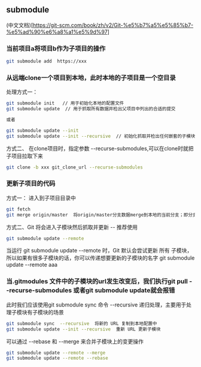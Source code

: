 
## submodule
(中文文档)[https://git-scm.com/book/zh/v2/Git-%e5%b7%a5%e5%85%b7-%e5%ad%90%e6%a8%a1%e5%9d%97]


### 当前项目a将项目b作为子项目的操作
```bash
git submodule add  https://xxx
```



### 从远端clone一个项目到本地，此时本地的子项目是一个空目录

处理方式一：
```bash
git submodule init   // 用于初始化本地的配置文件
git submodule update  // 用于抓取所有数据并检出父项目中列出的合适的提交

或者

git submodule update --init
git submodule update --init --recursive  // 初始化抓取并检出任何嵌套的子模块  --recursive一般用于子项目还拥有子项目的情况
```

方式二、
在clone项目时，指定参数 --recurse-submodules,可以在clone时就把子项目拉取下来
```bash
git clone -b xxx git_clone_url --recurse-submodules
```



### 更新子项目的代码
方式一：
进入到子项目目录中
```bash
git fetch
git merge origin/master  将origin/master分支数据merge到本地的当前分支；即分支合并后，指向一个新的commit id
```

方式二、Git 将会进入子模块然后抓取并更新  -- 推荐使用
```bash
git submodule update --remote
```
当运行 git submodule update --remote 时，Git 默认会尝试更新 所有 子模块， 所以如果有很多子模块的话，你可以传递想要更新的子模块的名字
git submodule update --remote aaa


### 当.gitmodules 文件中的子模块的url发生改变后，我们执行git pull --recurse-submodules 或者git submodule update就会报错

此时我们应该使用git submodule sync 命令
--recursive 递归处理，主要用于处理子模块有子模块的场景
```bash
git submodule sync  --recursive  将新的 URL 复制到本地配置中
git submodule update --init --recursive  重新 URL 更新子模块
```


可以通过 --rebase 和 --merge 来合并子模块上的变更操作
```bash
git submodule update --remote --merge
git submodule update --remote --rebase
```